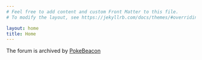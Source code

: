 ```yaml
---
# Feel free to add content and custom Front Matter to this file.
# To modify the layout, see https://jekyllrb.com/docs/themes/#overriding-theme-defaults

layout: home
title: Home
---
```


The forum is archived by [PokeBeacon](https://proxy.archiver.hkpnve.pokebeacon.com/forum.php)
